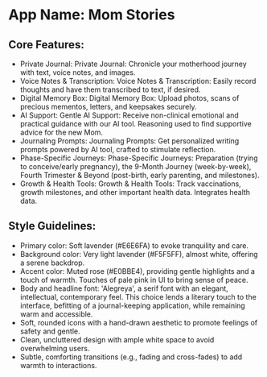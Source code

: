 # **App Name**: Mom Stories

## Core Features:

- Private Journal: Private Journal: Chronicle your motherhood journey with text, voice notes, and images.
- Voice Notes & Transcription: Voice Notes & Transcription: Easily record thoughts and have them transcribed to text, if desired.
- Digital Memory Box: Digital Memory Box: Upload photos, scans of precious mementos, letters, and keepsakes securely.
- AI Support: Gentle AI Support: Receive non-clinical emotional and practical guidance with our AI tool. Reasoning used to find supportive advice for the new Mom.
- Journaling Prompts: Journaling Prompts: Get personalized writing prompts powered by AI tool, crafted to stimulate reflection.
- Phase-Specific Journeys: Phase-Specific Journeys: Preparation (trying to conceive/early pregnancy), the 9-Month Journey (week-by-week), Fourth Trimester & Beyond (post-birth, early parenting, and milestones).
- Growth & Health Tools: Growth & Health Tools: Track vaccinations, growth milestones, and other important health data. Integrates health data.

## Style Guidelines:

- Primary color: Soft lavender (#E6E6FA) to evoke tranquility and care.
- Background color: Very light lavender (#F5F5FF), almost white, offering a serene backdrop.
- Accent color: Muted rose (#E0BBE4), providing gentle highlights and a touch of warmth. Touches of pale pink in UI to bring sense of peace.
- Body and headline font: 'Alegreya', a serif font with an elegant, intellectual, contemporary feel. This choice lends a literary touch to the interface, befitting of a journal-keeping application, while remaining warm and accessible.
- Soft, rounded icons with a hand-drawn aesthetic to promote feelings of safety and gentle.
- Clean, uncluttered design with ample white space to avoid overwhelming users.
- Subtle, comforting transitions (e.g., fading and cross-fades) to add warmth to interactions.